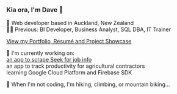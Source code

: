 ### Kia ora, I'm Dave 🤙  
📍 Web developer based in Auckland, New Zealand  
🧑‍💻 Previous: BI Developer, Business Analyst, SQL DBA, IT Trainer  

[View my Portfolio, Resumé and Project Showcase](https://davidpoole.deno.dev)  

🌱 I'm currently working on:  
[an app to scrape Seek for job info](https://seeker.deno.dev)  
an app to track productivity for agricultural contractors  
learning Google Cloud Platform and Firebase SDK

🧗 When I'm not coding, I'm hiking, climbing, or mountain biking...  


<!-- <div> -->
<!-- <img src="https://github-readme-stats.vercel.app/api/top-langs/?username=davidlpoole&layout=compact&theme=dark" height="150px"/> -->
<!-- <img src="https://github-readme-stats.vercel.app/api?username=davidlpoole&show_icons=true&theme=dark" height="150px"/> -->
<!-- <img src="https://streak-stats.demolab.com?user=davidlpoole&theme=dark" height="150px"/> -->
<!-- </div> -->
